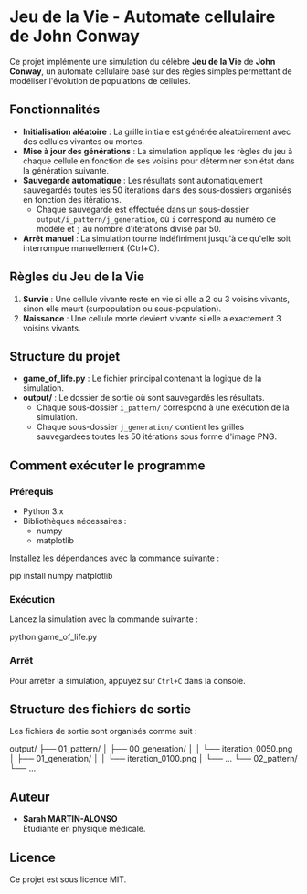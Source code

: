 # Jeu de la Vie - Automate cellulaire de John Conway

Ce projet implémente une simulation du célèbre **Jeu de la Vie** de **John Conway**, un automate cellulaire basé sur des règles simples permettant de modéliser l'évolution de populations de cellules.

## Fonctionnalités

- **Initialisation aléatoire** : La grille initiale est générée aléatoirement avec des cellules vivantes ou mortes.
- **Mise à jour des générations** : La simulation applique les règles du jeu à chaque cellule en fonction de ses voisins pour déterminer son état dans la génération suivante.
- **Sauvegarde automatique** : Les résultats sont automatiquement sauvegardés toutes les 50 itérations dans des sous-dossiers organisés en fonction des itérations.
  - Chaque sauvegarde est effectuée dans un sous-dossier `output/i_pattern/j_generation`, où `i` correspond au numéro de modèle et `j` au nombre d'itérations divisé par 50.
- **Arrêt manuel** : La simulation tourne indéfiniment jusqu'à ce qu'elle soit interrompue manuellement (Ctrl+C).

## Règles du Jeu de la Vie

1. **Survie** : Une cellule vivante reste en vie si elle a 2 ou 3 voisins vivants, sinon elle meurt (surpopulation ou sous-population).
2. **Naissance** : Une cellule morte devient vivante si elle a exactement 3 voisins vivants.

## Structure du projet

- **game_of_life.py** : Le fichier principal contenant la logique de la simulation.
- **output/** : Le dossier de sortie où sont sauvegardés les résultats.
  - Chaque sous-dossier `i_pattern/` correspond à une exécution de la simulation.
  - Chaque sous-dossier `j_generation/` contient les grilles sauvegardées toutes les 50 itérations sous forme d'image PNG.

## Comment exécuter le programme

### Prérequis

- Python 3.x
- Bibliothèques nécessaires :
  - numpy
  - matplotlib

Installez les dépendances avec la commande suivante :

pip install numpy matplotlib

### Exécution

Lancez la simulation avec la commande suivante :

python game_of_life.py

### Arrêt

Pour arrêter la simulation, appuyez sur `Ctrl+C` dans la console.

## Structure des fichiers de sortie

Les fichiers de sortie sont organisés comme suit :

output/
├── 01_pattern/
│   ├── 00_generation/
│   │   └── iteration_0050.png
│   ├── 01_generation/
│   │   └── iteration_0100.png
│   └── ...
└── 02_pattern/
    └── ...

## Auteur

- **Sarah MARTIN-ALONSO**  
  Étudiante en physique médicale.

## Licence

Ce projet est sous licence MIT.
